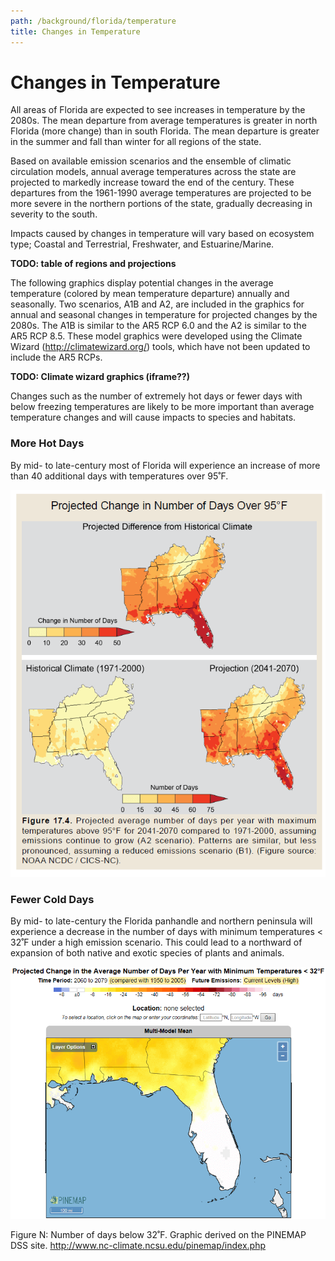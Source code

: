 ```yaml
---
path: /background/florida/temperature
title: Changes in Temperature
---
```


# Changes in Temperature

All areas of Florida are expected to see increases in temperature by the 2080s. The mean departure from average temperatures is greater in north Florida (more change) than in south Florida. The mean departure is greater in the summer and fall than winter for all regions of the state.

Based on available emission scenarios and the ensemble of climatic circulation models, annual average temperatures across the state are projected to markedly increase toward the end of the century. These departures from the 1961-1990 average temperatures are projected to be more severe in the northern portions of the state, gradually decreasing in severity to the south.

Impacts caused by changes in temperature will vary based on ecosystem type; Coastal and Terrestrial, Freshwater, and Estuarine/Marine.

**TODO: table of regions and projections**

The following graphics display potential changes in the average temperature (colored by mean temperature departure) annually and seasonally. Two scenarios, A1B and A2, are included in the graphics for annual and seasonal changes in temperature for projected changes by the 2080s. The A1B is similar to the AR5 RCP 6.0 and the A2 is similar to the AR5 RCP 8.5. These model graphics were developed using the Climate Wizard (http://climatewizard.org/) tools, which have not been updated to include the AR5 RCPs.

**TODO: Climate wizard graphics (iframe??)**

Changes such as the number of extremely hot days or fewer days with below freezing temperatures are likely to be more important than average temperature changes and will cause impacts to species and habitats.

### More Hot Days

By mid- to late-century most of Florida will experience an increase of more than 40 additional days with temperatures over 95˚F.

![Days above 95 degrees graphic](days-above-95.png)

### Fewer Cold Days

By mid- to late-century the Florida panhandle and northern peninsula will experience a decrease in the number of days with minimum temperatures < 32˚F under a high emission scenario. This could lead to a northward of expansion of both native and exotic species of plants and animals.

![Days below 32 degrees graphic](days-below-32.png)

<figcaption>
Figure N: Number of days below 32˚F.  Graphic derived on the PINEMAP DSS site. 
<a href="http://www.nc-climate.ncsu.edu/pinemap/index.php"target="_blank" rel="noopener noreferrer">http://www.nc-climate.ncsu.edu/pinemap/index.php</a>
</figcaption>
